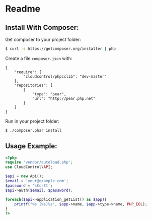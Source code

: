 Readme
======

Install With Composer:
----------------------
Get composer to your project folder:
~~~bash
$ curl -s https://getcomposer.org/installer | php
~~~

Create a file `composer.json` with:
~~~
{
    "require": {
        "cloudcontrol/phpcclib": "dev-master"
    },
    "repositories": [
        {
            "type": "pear",
            "url": "http://pear.php.net"
        }
    ]
}
~~~

Run in your project folder:
~~~bash
$ ./composer.phar install
~~~

Usage Example:
--------------
~~~php
<?php
require 'vendor/autoload.php';
use CloudControl\API;

$api = new Api();
$email = 'your@example.com';
$password = 's€cr€t';
$api->auth($email, $password);

foreach($api->application_getList() as $app){
    printf("%s (%s)%s", $app->name, $app->type->name, PHP_EOL);
}
?>
~~~
